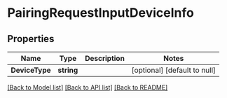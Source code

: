 # PairingRequestInputDeviceInfo

## Properties
Name | Type | Description | Notes
------------ | ------------- | ------------- | -------------
**DeviceType** | **string** |  | [optional] [default to null]

[[Back to Model list]](../README.md#documentation-for-models) [[Back to API list]](../README.md#documentation-for-api-endpoints) [[Back to README]](../README.md)


